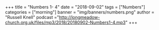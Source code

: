 +++
title = "Numbers 1- 4"
date = "2018-09-02"
tags = ["Numbers"]
categories = ["morning"]
banner = "img/banners/numbers.png"
author = "Russell Knell"
podcast ="http://longmeadow-church.org.uk/files/mp3/2018/20180902-Numbers1-4.mp3"
+++
